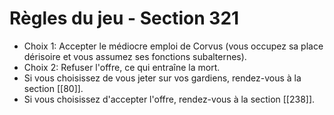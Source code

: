 # Règles du jeu - Section 321

- Choix 1: Accepter le médiocre emploi de Corvus (vous occupez sa place dérisoire et vous assumez ses fonctions subalternes).
- Choix 2: Refuser l'offre, ce qui entraîne la mort.
- Si vous choisissez de vous jeter sur vos gardiens, rendez-vous à la section [[80]].
- Si vous choisissez d'accepter l'offre, rendez-vous à la section [[238]].